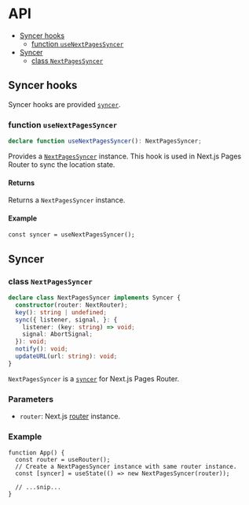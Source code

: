 # API

- [Syncer hooks](#Syncer-hooks)
  - [function `useNextPagesSyncer`](#function-useNextPagesSyncer)
- [Syncer](#Syncer)
  - [class `NextPagesSyncer`](#class-NextPagesSyncer)

## Syncer hooks

Syncer hooks are provided [`syncer`](/packages/location-state-core/docs/API.md#Syncer).

### function `useNextPagesSyncer`

```ts
declare function useNextPagesSyncer(): NextPagesSyncer;
```

Provides a [`NextPagesSyncer`](#class-NextPagesSyncer) instance. This hook is used in Next.js Pages Router to sync the location state.

#### Returns

Returns a `NextPagesSyncer` instance.

#### Example

```tsx
const syncer = useNextPagesSyncer();
```

## Syncer

### class `NextPagesSyncer`

```ts
declare class NextPagesSyncer implements Syncer {
  constructor(router: NextRouter);
  key(): string | undefined;
  sync({ listener, signal, }: {
    listener: (key: string) => void;
    signal: AbortSignal;
  }): void;
  notify(): void;
  updateURL(url: string): void;
}
```

`NextPagesSyncer` is a [`syncer`](/packages/location-state-core/docs/API.md#Syncer) for Next.js Pages Router.

### Parameters

- `router`: Next.js [router](https://nextjs.org/docs/pages/api-reference/functions/use-router#router-object) instance.

### Example

```tsx
function App() {
  const router = useRouter();
  // Create a NextPagesSyncer instance with same router instance.
  const [syncer] = useState(() => new NextPagesSyncer(router));

  // ...snip...
}
```
